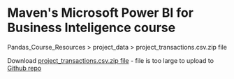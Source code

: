# Maven's Microsoft Power BI for Business Inteligence course

Pandas_Course_Resources > project_data > project_transactions.csv.zip file

Download [project_transactions.csv.zip file](https://drive.google.com/file/d/10_evMbSLFbOK_vcJth1iBRIDCXRfwO6J/view?usp=sharing) - file is too large to upload to [Github repo](https://github.com/charlesdebarros/Data_Analytics_Studies)
